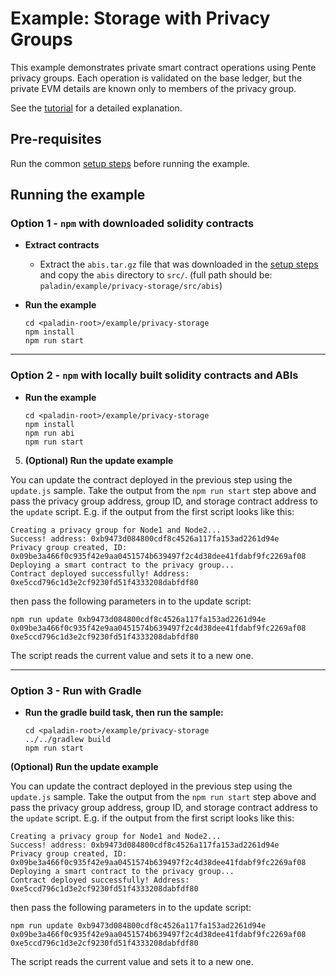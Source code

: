 # Example: Storage with Privacy Groups

This example demonstrates private smart contract operations using Pente privacy groups. Each operation is validated on the base ledger, but the private EVM details are known only to members of the privacy group.

See the [tutorial](https://lf-decentralized-trust-labs.github.io/paladin/head/tutorials/private-storage/) for a detailed explanation.

## Pre-requisites

Run the common [setup steps](../README.md) before running the example.

## Running the example

### Option 1 - `npm` with downloaded solidity contracts

- **Extract contracts**

  - Extract the `abis.tar.gz` file that was downloaded in the [setup steps](../README.md) and copy the `abis` directory to `src/`. (full path should be: `paladin/example/privacy-storage/src/abis`)

- **Run the example**

  ```shell
  cd <paladin-root>/example/privacy-storage
  npm install
  npm run start
  ```

---

### Option 2 - `npm` with locally built solidity contracts and ABIs

- **Run the example**

  ```shell
  cd <paladin-root>/example/privacy-storage
  npm install
  npm run abi
  npm run start
  ```

5. **(Optional) Run the update example**

You can update the contract deployed in the previous step using the `update.js` sample. Take the output from the `npm run start` step above and pass the privacy group address, group ID, and storage contract address to the `update` script. E.g. if the output from the first script looks like this:

```shell
Creating a privacy group for Node1 and Node2...
Success! address: 0xb9473d084800cdf8c4526a117fa153ad2261d94e
Privacy group created, ID: 0x09be3a466f0c935f42e9aa0451574b639497f2c4d38dee41fdabf9fc2269af08
Deploying a smart contract to the privacy group...
Contract deployed successfully! Address: 0xe5ccd796c1d3e2cf9230fd51f4333208dabfdf80
```

then pass the following parameters in to the update script:

```shell
npm run update 0xb9473d084800cdf8c4526a117fa153ad2261d94e 0x09be3a466f0c935f42e9aa0451574b639497f2c4d38dee41fdabf9fc2269af08 0xe5ccd796c1d3e2cf9230fd51f4333208dabfdf80
```

The script reads the current value and sets it to a new one.

---

### Option 3 - Run with Gradle

- **Run the gradle build task, then run the sample:**

  ```shell
  cd <paladin-root>/example/privacy-storage
  ../../gradlew build
  npm run start
  ```

**(Optional) Run the update example**

You can update the contract deployed in the previous step using the `update.js` sample. Take the output from the `npm run start` step above and pass the privacy group address, group ID, and storage contract address to the `update` script. E.g. if the output from the first script looks like this:

```shell
Creating a privacy group for Node1 and Node2...
Success! address: 0xb9473d084800cdf8c4526a117fa153ad2261d94e
Privacy group created, ID: 0x09be3a466f0c935f42e9aa0451574b639497f2c4d38dee41fdabf9fc2269af08
Deploying a smart contract to the privacy group...
Contract deployed successfully! Address: 0xe5ccd796c1d3e2cf9230fd51f4333208dabfdf80
```

then pass the following parameters in to the update script:

```shell
npm run update 0xb9473d084800cdf8c4526a117fa153ad2261d94e 0x09be3a466f0c935f42e9aa0451574b639497f2c4d38dee41fdabf9fc2269af08 0xe5ccd796c1d3e2cf9230fd51f4333208dabfdf80
```

The script reads the current value and sets it to a new one.

